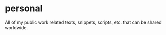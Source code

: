 # personal
All of my public work related texts, snippets, scripts, etc. that can be shared worldwide.
